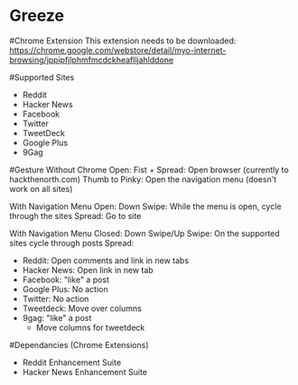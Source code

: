 Greeze
===

#Chrome Extension
This extension needs to be downloaded:
https://chrome.google.com/webstore/detail/myo-internet-browsing/jppipfjlphmfmcdckheaflljahlddone

#Supported Sites
- Reddit
- Hacker News
- Facebook
- Twitter 
- TweetDeck
- Google Plus
- 9Gag

#Gesture
Without Chrome Open:
Fist + Spread: Open browser (currently to hackthenorth.com)
Thumb to Pinky: Open the navigation menu (doesn't work on all sites)

With Navigation Menu Open:
Down Swipe: While the menu is open, cycle through the sites
Spread: Go to site

With Navigation Menu Closed:
Down Swipe/Up Swipe: On the supported sites cycle through posts
Spread:
 - Reddit: Open comments and link in new tabs
 - Hacker News: Open link in new tab
 - Facebook: "like" a post
 - Google Plus: No action
 - Twitter: No action
 - Tweetdeck: Move over columns
 - 9gag: "like" a post
   - Move columns for tweetdeck


#Dependancies (Chrome Extensions)
- Reddit Enhancement Suite
- Hacker News Enhancement Suite
